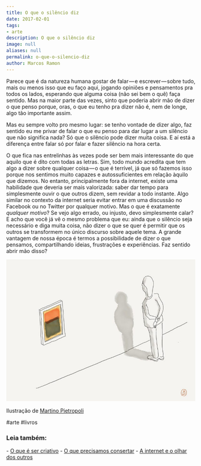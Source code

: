 ```yaml
---
title: O que o silêncio diz
date: 2017-02-01
tags:
- arte
description: O que o silêncio diz
image: null
aliases: null
permalink: o-que-o-silencio-diz
author: Marcos Ramon
---
```

Parece que é da natureza humana gostar de falar — e escrever — sobre tudo, mais ou menos isso que eu faço aqui, jogando opiniões e pensamentos pra todos os lados, esperando que alguma coisa (não sei bem o quê) faça sentido. Mas na maior parte das vezes, sinto que poderia abrir mão de dizer o que penso porque, oras, o que eu tenho pra dizer não é, nem de longe, algo tão importante assim.

Mas eu sempre volto pro mesmo lugar: se tenho vontade de dizer algo, faz sentido eu me privar de falar o que eu penso para dar lugar a um silêncio que não significa nada? Só que o silêncio pode dizer muita coisa. E aí está a diferença entre falar só por falar e fazer silêncio na hora certa.

O que fica nas entrelinhas às vezes pode ser bem mais interessante do que aquilo que é dito com todas as letras. Sim, todo mundo acredita que tem algo a dizer sobre qualquer coisa — o que é terrível, já que só fazemos isso porque nos sentimos muito capazes e autossuficientes em relação àquilo que dizemos. No entanto, principalmente fora da internet, existe uma habilidade que deveria ser mais valorizada: saber dar tempo para simplesmente ouvir o que outros dizem, sem revidar a todo instante. Algo similar no contexto da internet seria evitar entrar em uma discussão no Facebook ou no Twitter por qualquer motivo. Mas o que é exatamente _qualquer motivo_? Se vejo algo errado, ou injusto, devo simplesmente calar? E acho que você já vê o mesmo problema que eu: ainda que o silêncio seja necessário e diga muita coisa, não dizer o que se quer é permitir que os outros se transformem no único discurso sobre aquele tema. A grande vantagem de nossa época é termos a possibilidade de dizer o que pensamos, compartilhando ideias, frustrações e experiências. Faz sentido abrir mão disso?

<img src="/assets/img/o-que-o-silêncio diz-medium.jpeg">

Ilustração de [Martino Pietropoli](https://medium.com/u/eef82c79dda2)


#arte #livros

<h3>Leia também:</h3>
- <a href="/o-que-e-ser-criativo">O que é ser criativo</a>
- <a href="/o-que-precisamos-consertar">O que precisamos consertar</a>
- <a href="/a-internet-e-o-olhar-dos-outros">A internet e o olhar dos outros</a>
